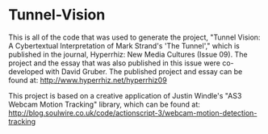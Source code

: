Tunnel-Vision
=============

This is all of the code that was used to generate the project, "Tunnel Vision: A Cybertextual Interpretation of Mark Strand's 'The Tunnel'," which is published in the journal, Hyperrhiz: New Media Cultures (Issue 09). The project and the essay that was also published in this issue were co-developed with David Gruber. The published project and essay can be found at:
http://www.hyperrhiz.net/hyperrhiz09

This project is based on a creative application of Justin Windle's "AS3 Webcam Motion Tracking" library, which can be found at:
http://blog.soulwire.co.uk/code/actionscript-3/webcam-motion-detection-tracking